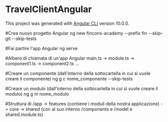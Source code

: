 # TravelClientAngular

This project was generated with [Angular CLI](https://github.com/angular/angular-cli) version 10.0.0.

#Crea nuovo progetto Angular
ng new fincons-academy --prefix fin --skip-git --skip-tests

#Fai partire l'app Angular
ng serve

#Albero di chiamata di un'app Angular
main.ts -> module.ts -> component1.ts
		     -> component2.ts
		     ...

#Creare un componente (dall'interno della sottocartella in cui si vuole creare il componente)
ng g c nome_componente --skip-tests

#Creare un modulo (dall'interno della sottocartella in cui si vuole creare il modulo)
ng g m nome_modulo


#Struttura di /app
-> features (contiene i moduli della nostra applicazione)
-> core
-> shared (con al suo interno /components e /model e shared.module.ts)
